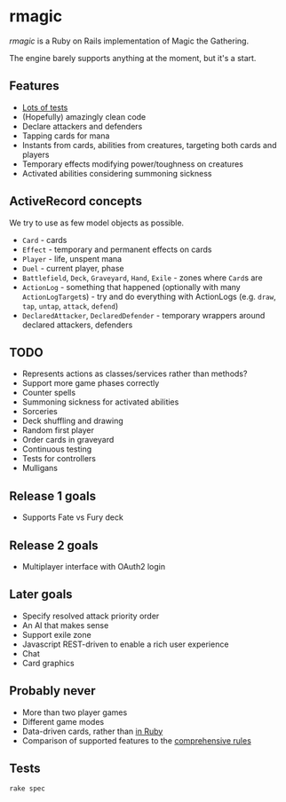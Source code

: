 rmagic
======

*rmagic* is a Ruby on Rails implementation of Magic the Gathering.

The engine barely supports anything at the moment, but it's a start.

## Features

* [Lots of tests](spec/games/)
* (Hopefully) amazingly clean code
* Declare attackers and defenders
* Tapping cards for mana
* Instants from cards, abilities from creatures, targeting both cards and players
* Temporary effects modifying power/toughness on creatures
* Activated abilities considering summoning sickness

## ActiveRecord concepts

We try to use as few model objects as possible.

* `Card` - cards
* `Effect` - temporary and permanent effects on cards
* `Player` - life, unspent mana
* `Duel` - current player, phase
* `Battlefield`, `Deck`, `Graveyard`, `Hand`, `Exile` - zones where `Card`s are
* `ActionLog` - something that happened (optionally with many `ActionLogTarget`s) - try and do everything with ActionLogs (e.g. `draw`, `tap`, `untap`, `attack`, `defend`)
* `DeclaredAttacker`, `DeclaredDefender` - temporary wrappers around declared attackers, defenders

## TODO

* Represents actions as classes/services rather than methods?
* Support more game phases correctly
* Counter spells
* Summoning sickness for activated abilities
* Sorceries
* Deck shuffling and drawing
* Random first player
* Order cards in graveyard
* Continuous testing
* Tests for controllers
* Mulligans

## Release 1 goals

* Supports Fate vs Fury deck

## Release 2 goals

* Multiplayer interface with OAuth2 login

## Later goals

* Specify resolved attack priority order
* An AI that makes sense
* Support exile zone
* Javascript REST-driven to enable a rich user experience
* Chat
* Card graphics

## Probably never

* More than two player games
* Different game modes
* Data-driven cards, rather than [in Ruby](app/cards/)
* Comparison of supported features to the [comprehensive rules](http://magiccards.info/rules.html)

## Tests

```
rake spec
```
